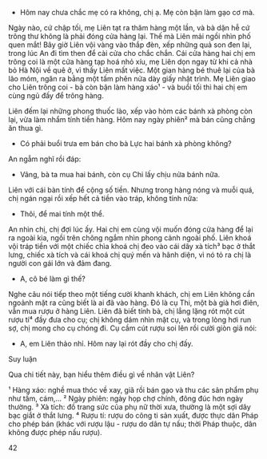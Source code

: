 - Hôm nay chưa chắc mẹ có ra không, chị ạ. Mẹ còn bận làm gạo cơ mà.

Ngày nào, cứ chập tối, mẹ Liên tạt ra thăm hàng một lần, và bà dặn hễ cứ trông thư không là phải đóng cửa hàng lại. Thế mà Liên mải ngồi nhìn phố quen mắt! Bây giờ Liên vội vàng vào thắp đèn, xếp những quả son đen lại, trong lúc An đi tìm then để cài cửa cho chắc chắn. Cái cửa hàng hai chị em trông coi là một cửa hàng tạp hoá nhỏ xíu, mẹ Liên dọn ngay từ khi cả nhà bỏ Hà Nội về quê ở, vì thấy Liên mất việc. Một gian hàng bé thuê lại của bà lão móm, ngăn ra bằng một tấm phên nửa dày giấy nhật trình. Mẹ Liên giao cho Liên trông coi - bà còn bận làm hàng xáo¹ - và buổi tối thì hai chị em cùng ngủ đấy để trông hàng.

Liên đếm lại những phong thuốc lào, xếp vào hòm các bánh xà phòng còn lại, vừa làm nhẩm tính tiền hàng. Hôm nay ngày phiên² mà bán cũng chẳng ăn thua gì.

- Có phải buổi trưa em bán cho bà Lực hai bánh xà phòng không?

An ngẫm nghĩ rồi đáp:

- Vâng, bà ta mua hai bánh, còn cụ Chi lấy chịu nửa bánh nữa.

Liên với cái bàn tính để cộng số tiền. Nhưng trong hàng nóng và muỗi quá, chị ngán ngại rồi xếp hết cả tiền vào tráp, không tính nữa:

- Thôi, để mai tính một thể.

An nhìn chị, chị đợi lúc ấy. Hai chị em cùng vội muốn đóng cửa hàng để lại ra ngoài kia, ngồi trên chõng ngắm nhìn phong cảnh ngoài phố. Liên khoá vội tráp tiền với một chiếc chìa khoá chị đeo vào cái dây xà tích³ bạc ở thắt lưng, chiếc xà tích và cái khoá chị quý mến và hãnh diện, vì nó tỏ ra chị là người con gái lớn và đảm đang.

- A, cô bé làm gì thế?

Nghe câu nói tiếp theo một tiếng cười khanh khách, chị em Liên không cần ngoảnh mặt ra cũng biết là ai đã vào hàng. Đó là cụ Thi, một bà già hơi điên, vẫn mua rượu ở hàng Liên. Liên đã biết tính bà, chị lẳng lặng rót một cút rượu tí⁴ đầy đưa cho cụ; chị không dám nhìn mặt cụ, và trong lòng hơi run sợ, chị mong cho cụ chóng đi. Cụ cầm cút rượu soi lên rồi cười giòn giã nói:

- A, em Liên thảo nhỉ. Hôm nay lại rót đầy cho chị đấy.

Suy luận

Qua chi tiết này, bạn hiểu thêm điều gì về nhân vật Liên?

¹ Hàng xáo: nghề mua thóc về xay, giã rồi bán gạo và thu các sản phẩm phụ như tấm, cám,...
² Ngày phiên: ngày họp chợ chính, đông đúc hơn ngày thường.
³ Xà tích: đồ trang sức của phụ nữ thời xưa, thường là một sợi dây bạc giắt ở thắt lưng.
⁴ Rượu tí: rượu do công ti sản xuất, được thực dân Pháp cho phép bán (khác với rượu lậu - rượu do dân tự nấu; thời Pháp thuộc, dân không được phép nấu rượu).

42